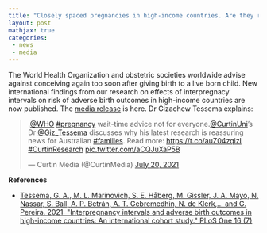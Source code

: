 ```yaml
---
title: "Closely spaced pregnancies in high-income countries. Are they really that bad?"
layout: post
mathjax: true
categories: 
 - news
 - media
---
```


The World Health Organization and obstetric societies worldwide advise against conceiving again too soon after giving birth to a live born child. New international findings from our research on effects of interpregnacy intervals on risk of adverse birth outcomes in high-income countries are now published. The [media release](https://news.curtin.edu.au/media-releases/curtin-study-challenges-recommended-wait-time-between-pregnancies/) is here.  Dr Gizachew Tessema explains:

<blockquote class="twitter-tweet"><p lang="en" dir="ltr">.<a href="https://twitter.com/WHO?ref_src=twsrc%5Etfw">@WHO</a> <a href="https://twitter.com/hashtag/pregnancy?src=hash&amp;ref_src=twsrc%5Etfw">#pregnancy</a> wait-time advice not for everyone.<a href="https://twitter.com/CurtinUni?ref_src=twsrc%5Etfw">@CurtinUni</a>’s Dr <a href="https://twitter.com/Giz_tessema?ref_src=twsrc%5Etfw">@Giz_Tessema</a> discusses why his latest research is reassuring news for Australian <a href="https://twitter.com/hashtag/families?src=hash&amp;ref_src=twsrc%5Etfw">#families</a>. Read more: <a href="https://t.co/auZ04zqizI">https://t.co/auZ04zqizI</a> <a href="https://twitter.com/hashtag/CurtinResearch?src=hash&amp;ref_src=twsrc%5Etfw">#CurtinResearch</a> <a href="https://t.co/aCQJuXaP5B">pic.twitter.com/aCQJuXaP5B</a></p>&mdash; Curtin Media (@CurtinMedia) <a href="https://twitter.com/CurtinMedia/status/1417335333801185280?ref_src=twsrc%5Etfw">July 20, 2021</a></blockquote> <script async src="https://platform.twitter.com/widgets.js" charset="utf-8"></script>

**References**
* [Tessema, G. A., M. L. Marinovich, S. E. Håberg, M. Gissler, J. A. Mayo, N. Nassar, S. Ball, A. P. Betrán, A. T. Gebremedhin, N. de Klerk,... and G. Pereira. 2021. "Interpregnancy intervals and adverse birth outcomes in high-income countries: An international cohort study." PLoS One 16 (7)](https://doi.org/10.1371/journal.pone.0255000)
